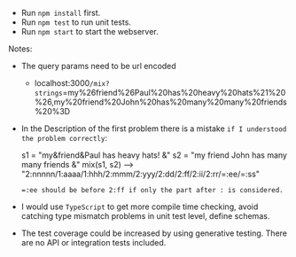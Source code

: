 
- Run `npm install` first.
- Run `npm test` to run unit tests.
- Run `npm start` to start the webserver.

Notes:

- The query params need to be url encoded
    - localhost:3000`/mix?strings`=my%26friend%26Paul%20has%20heavy%20hats%21%20%26,my%20friend%20John%20has%20many%20many%20friends%20%3D
- In the Description of the first problem there is a mistake `if I understood the problem correctly`:

     s1 = "my&friend&Paul has heavy hats! &"
 s2 = "my friend John has many many friends &"
 mix(s1, s2) --> "2:nnnnn/1:aaaa/1:hhh/2:mmm/2:yyy/2:dd/2:ff/2:ii/2:rr/=:ee/=:ss"

    `=:ee should be before 2:ff if only the part after : is considered.`

- I would use `TypeScript` to get more compile time checking, avoid catching type mismatch problems in unit test level, define schemas.
- The test coverage could be increased by using generative testing. There are no API or integration tests included.
